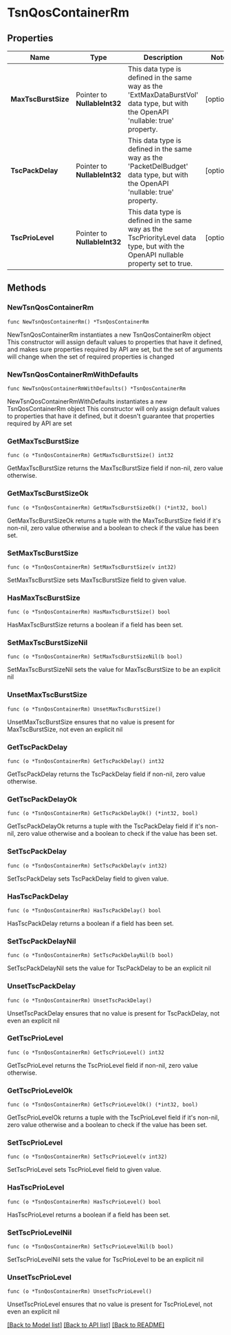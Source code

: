 # TsnQosContainerRm

## Properties

Name | Type | Description | Notes
------------ | ------------- | ------------- | -------------
**MaxTscBurstSize** | Pointer to **NullableInt32** | This data type is defined in the same way as the &#39;ExtMaxDataBurstVol&#39; data type, but with the OpenAPI &#39;nullable: true&#39; property.  | [optional] 
**TscPackDelay** | Pointer to **NullableInt32** | This data type is defined in the same way as the &#39;PacketDelBudget&#39; data type, but with the OpenAPI &#39;nullable: true&#39; property.  | [optional] 
**TscPrioLevel** | Pointer to **NullableInt32** | This data type is defined in the same way as the TscPriorityLevel data type, but with the OpenAPI nullable property set to true. | [optional] 

## Methods

### NewTsnQosContainerRm

`func NewTsnQosContainerRm() *TsnQosContainerRm`

NewTsnQosContainerRm instantiates a new TsnQosContainerRm object
This constructor will assign default values to properties that have it defined,
and makes sure properties required by API are set, but the set of arguments
will change when the set of required properties is changed

### NewTsnQosContainerRmWithDefaults

`func NewTsnQosContainerRmWithDefaults() *TsnQosContainerRm`

NewTsnQosContainerRmWithDefaults instantiates a new TsnQosContainerRm object
This constructor will only assign default values to properties that have it defined,
but it doesn't guarantee that properties required by API are set

### GetMaxTscBurstSize

`func (o *TsnQosContainerRm) GetMaxTscBurstSize() int32`

GetMaxTscBurstSize returns the MaxTscBurstSize field if non-nil, zero value otherwise.

### GetMaxTscBurstSizeOk

`func (o *TsnQosContainerRm) GetMaxTscBurstSizeOk() (*int32, bool)`

GetMaxTscBurstSizeOk returns a tuple with the MaxTscBurstSize field if it's non-nil, zero value otherwise
and a boolean to check if the value has been set.

### SetMaxTscBurstSize

`func (o *TsnQosContainerRm) SetMaxTscBurstSize(v int32)`

SetMaxTscBurstSize sets MaxTscBurstSize field to given value.

### HasMaxTscBurstSize

`func (o *TsnQosContainerRm) HasMaxTscBurstSize() bool`

HasMaxTscBurstSize returns a boolean if a field has been set.

### SetMaxTscBurstSizeNil

`func (o *TsnQosContainerRm) SetMaxTscBurstSizeNil(b bool)`

 SetMaxTscBurstSizeNil sets the value for MaxTscBurstSize to be an explicit nil

### UnsetMaxTscBurstSize
`func (o *TsnQosContainerRm) UnsetMaxTscBurstSize()`

UnsetMaxTscBurstSize ensures that no value is present for MaxTscBurstSize, not even an explicit nil
### GetTscPackDelay

`func (o *TsnQosContainerRm) GetTscPackDelay() int32`

GetTscPackDelay returns the TscPackDelay field if non-nil, zero value otherwise.

### GetTscPackDelayOk

`func (o *TsnQosContainerRm) GetTscPackDelayOk() (*int32, bool)`

GetTscPackDelayOk returns a tuple with the TscPackDelay field if it's non-nil, zero value otherwise
and a boolean to check if the value has been set.

### SetTscPackDelay

`func (o *TsnQosContainerRm) SetTscPackDelay(v int32)`

SetTscPackDelay sets TscPackDelay field to given value.

### HasTscPackDelay

`func (o *TsnQosContainerRm) HasTscPackDelay() bool`

HasTscPackDelay returns a boolean if a field has been set.

### SetTscPackDelayNil

`func (o *TsnQosContainerRm) SetTscPackDelayNil(b bool)`

 SetTscPackDelayNil sets the value for TscPackDelay to be an explicit nil

### UnsetTscPackDelay
`func (o *TsnQosContainerRm) UnsetTscPackDelay()`

UnsetTscPackDelay ensures that no value is present for TscPackDelay, not even an explicit nil
### GetTscPrioLevel

`func (o *TsnQosContainerRm) GetTscPrioLevel() int32`

GetTscPrioLevel returns the TscPrioLevel field if non-nil, zero value otherwise.

### GetTscPrioLevelOk

`func (o *TsnQosContainerRm) GetTscPrioLevelOk() (*int32, bool)`

GetTscPrioLevelOk returns a tuple with the TscPrioLevel field if it's non-nil, zero value otherwise
and a boolean to check if the value has been set.

### SetTscPrioLevel

`func (o *TsnQosContainerRm) SetTscPrioLevel(v int32)`

SetTscPrioLevel sets TscPrioLevel field to given value.

### HasTscPrioLevel

`func (o *TsnQosContainerRm) HasTscPrioLevel() bool`

HasTscPrioLevel returns a boolean if a field has been set.

### SetTscPrioLevelNil

`func (o *TsnQosContainerRm) SetTscPrioLevelNil(b bool)`

 SetTscPrioLevelNil sets the value for TscPrioLevel to be an explicit nil

### UnsetTscPrioLevel
`func (o *TsnQosContainerRm) UnsetTscPrioLevel()`

UnsetTscPrioLevel ensures that no value is present for TscPrioLevel, not even an explicit nil

[[Back to Model list]](../README.md#documentation-for-models) [[Back to API list]](../README.md#documentation-for-api-endpoints) [[Back to README]](../README.md)



